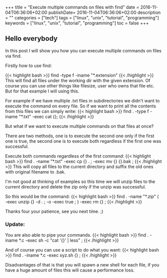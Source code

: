 +++
title = "Execute multiple commands on files with find"
date = 2016-11-04T06:36:06+02:00
publishDate= 2016-11-04T06:36:06+02:00
description = ""
categories = ["tech"]
tags = ["linux", "unix", "tutorial", "programming"]
keywords = ["linux", "unix", "tutorial", "programming"]
toc = false
+++

## Hello everybody

In this post I will show you how you can execute multiple commands on files via find.

Firstly how to use find:

{{<  highlight bash >}}
find -type f -iname "*.extension"
{{< /highlight >}}
This will find all files under the working dir with the given extension. Of course you can use other things like filesize, user who owns that file etc. But for that example I will using this.

For example if we have multiple .txt files in subdirectories we didn't want to execute the command on every file.
So if we want to print all the contents from this files we can simply write:
{{<  highlight bash >}}
find . -type f -iname "*.txt" -exec cat {}\;
{{< /highlight >}}

But what if we want to execute multiple commands on that files at once?

There are two methods, one is to execute the second one only if the first one is true, the second one is to execute both regardless if the first one was successful.

Execute both commands regardless of the first command:
{{<  highlight bash >}}
find . -name "*.txt" -exec cp {} . \; -exec mv {} {}.bak \;
{{< /highlight >}}
This will copy all files to the current directory and suffix the old ones with original filename to .bak.

I'm not good at thinking of examples so this time we will unzip files to the current directory and delete the zip only if the unzip was successful.

So this would be the command:
{{<  highlight bash >}}
find . -name "*.zip" \( -exec unzip {} -d . \; -o -exec true \; \) -exec rm {} \;
{{< /highlight >}}

Thanks four your patience, see you next time. ;)

### Update: 
You are also able to pipe your commands.
{{<  highlight bash >}}
find . -iname \*.c -exec sh -c "cat '{}' | less" \;
{{< /highlight >}}

And of course you can use a script to do what you want:
{{<  highlight bash >}}
find . -iname \*.c -exec xyz.sh {} \;
{{< /highlight >}}

Disadvantages of that is that you will spawn a new shell for each file, if you have a huge amount of files this will cause a performance loss.
